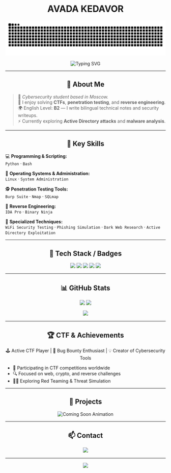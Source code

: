 <!-- 🌌 AVADA KEDAVOR – Cybersecurity Student GitHub Profile -->

<h1 align="center">
   AVADA KEDAVOR
</h1>

<!-- 🐍 SNAKE CONTRIBUTION GRAPH -->
<img src="https://github.com/Avada-Kedavor/Avada-Kedavor/raw/output/snake.svg" alt="snake" />

<!-- 💻 ANIMATED TITLE -->
<p align="center">
  <img src="https://readme-typing-svg.demolab.com?font=Fira+Code&weight=600&size=22&pause=1000&color=00FFB3&center=true&vCenter=true&width=600&lines=Cybersecurity+Student+from+Moscow;CTF+Player+%7C+Penetration+Tester;Reverse+Engineering+Enthusiast;Dark+Web+Researcher+%7C+Python+Automator" alt="Typing SVG" />
</p>

---

<h2 align="center">👋 About Me</h2>

> 🧠 *Cybersecurity student based in Moscow.*  
> 🧩 I enjoy solving **CTFs**, **penetration testing**, and **reverse engineering**.  
> 🌍 English Level: **B2** — I write bilingual technical notes and security writeups.  
> ⚡ Currently exploring **Active Directory attacks** and **malware analysis**.

---

<h2 align="center">🔑 Key Skills</h2>

💻 **Programming & Scripting:**  
`Python` · `Bash`

🧩 **Operating Systems & Administration:**  
`Linux` · `System Administration`

🕵️ **Penetration Testing Tools:**  
`Burp Suite` · `Nmap` · `SQLmap`

🧠 **Reverse Engineering:**  
`IDA Pro` · `Binary Ninja`

🎯 **Specialized Techniques:**  
`WiFi Security Testing` · `Phishing Simulation` · `Dark Web Research` · `Active Directory Exploitation`

---

<h2 align="center">🧰 Tech Stack / Badges</h2>

<p align="center">
  <img src="https://img.shields.io/badge/Python-3776AB?style=for-the-badge&logo=python&logoColor=white" />
  <img src="https://img.shields.io/badge/Bash-4EAA25?style=for-the-badge&logo=gnu-bash&logoColor=white" />
  <img src="https://img.shields.io/badge/Linux-FCC624?style=for-the-badge&logo=linux&logoColor=black" />
  <img src="https://img.shields.io/badge/BurpSuite-FF6C37?style=for-the-badge&logo=burpsuite&logoColor=white" />
  <img src="https://img.shields.io/badge/IDA%20Pro-000000?style=for-the-badge&logo=ida&logoColor=white" />
</p>

---

<h2 align="center">📊 GitHub Stats</h2>

<p align="center">
  <img src="https://github-readme-stats.vercel.app/api?username=Avada-Kedavor&show_icons=true&theme=radical&hide_border=true&count_private=true" width="49%" />
  <img src="https://github-readme-streak-stats.herokuapp.com/?user=Avada-Kedavor&theme=radical&hide_border=true" width="49%" />
</p>

<p align="center">
  <img src="https://github-readme-stats.vercel.app/api/top-langs/?username=Avada-Kedavor&layout=compact&theme=radical&hide_border=true" width="40%" />
</p>

---

<h2 align="center">🏆 CTF & Achievements</h2>

<p align="center">
  🕹️ Active CTF Player | 🐞 Bug Bounty Enthusiast | 💡 Creator of Cybersecurity Tools
</p>

<ul>
  <li>🏅 Participating in CTF competitions worldwide</li>
  <li>🔍 Focused on web, crypto, and reverse challenges</li>
  <li>🧑‍💻 Exploring Red Teaming & Threat Simulation</li>
</ul>

---

<h2 align="center">🚀 Projects</h2>

<p align="center">
  <img src="https://readme-typing-svg.demolab.com?font=Fira+Code&weight=600&size=20&pause=1000&color=FF007F&center=true&vCenter=true&width=400&lines=Coming+Soon...;Building+Something+Powerful+💻" alt="Coming Soon Animation" />
</p>

---

<h2 align="center">📫 Contact</h2>

<p align="center">
  <a href="mailto:avadakedavor@gmail.com">
    <img src="https://img.shields.io/badge/Email-avadakedavor%40gmail.com-red?style=for-the-badge&logo=gmail&logoColor=white" />
  </a>
</p>

---

<!-- 🌊 FOOTER -->
<p align="center">
  <img src="https://capsule-render.vercel.app/api?type=waving&color=gradient&height=120&section=footer" />
</p>
